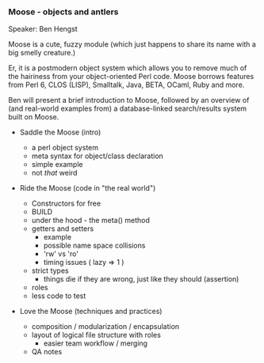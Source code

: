 ### Moose - objects and antlers

Speaker: Ben Hengst

Moose is a cute, fuzzy module (which just happens to share its name with
a big smelly creature.)

Er, it is a postmodern object system which allows you to remove much of 
the hairiness from your object-oriented Perl code.  Moose borrows 
features from Perl 6, CLOS (LISP), Smalltalk, Java, BETA, OCaml, Ruby 
and more.

Ben will present a brief introduction to Moose, followed by an overview
of (and real-world examples from) a database-linked search/results
system built on Moose.

* Saddle the Moose (intro)

    * a perl object system
    * meta syntax for object/class declaration
    * simple example
    * not *that* weird

* Ride the Moose (code in "the real world")

    * Constructors for free
    * BUILD
    * under the hood - the meta() method
    * getters and setters
      * example
      * possible name space collisions
      * 'rw' vs 'ro'
      * timing issues ( lazy => 1 )
    * strict types
      * things die if they are wrong, just like they should (assertion)
    * roles
    * less code to test

* Love the Moose (techniques and practices)

    * composition / modularization / encapsulation
    * layout of logical file structure with roles
      * easier team workflow / merging
    * QA notes
